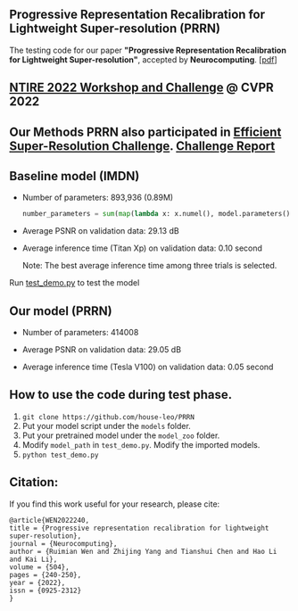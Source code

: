 ## Progressive Representation Recalibration for Lightweight Super-resolution (PRRN)
The testing code for our paper **"Progressive Representation Recalibration for Lightweight Super-resolution"**, accepted by **Neurocomputing**. [[pdf](https://www.sciencedirect.com/science/article/pii/S0925231222009080)]

## [NTIRE 2022 Workshop and Challenge](https://data.vision.ee.ethz.ch/cvl/ntire22/) @ CVPR 2022
## Our Methods PRRN also participated in [Efficient Super-Resolution Challenge](https://codalab.lisn.upsaclay.fr/competitions/1865). [Challenge Report](https://openaccess.thecvf.com/content/CVPR2022W/NTIRE/papers/Li_NTIRE_2022_Challenge_on_Efficient_Super-Resolution_Methods_and_Results_CVPRW_2022_paper.pdf)

## Baseline model (IMDN)

* Number of parameters: 893,936 (0.89M)

    ```python
    number_parameters = sum(map(lambda x: x.numel(), model.parameters()))
    ```

* Average PSNR on validation data: 29.13 dB

* Average inference time (Titan Xp) on validation data: 0.10 second 

    Note: The best average inference time among three trials is selected.

Run [test_demo.py](test_demo.py) to test the model

## Our model (PRRN)

* Number of parameters: 414008

* Average PSNR on validation data: 29.05 dB

* Average inference time (Tesla V100) on validation data: 0.05 second

## How to use the code during test phase.

1. `git clone https://github.com/house-leo/PRRN`
2. Put your model script under the `models` folder.
3. Put your pretrained model under the `model_zoo` folder.
4. Modify `model_path` in `test_demo.py`. Modify
the imported models.
5. `python test_demo.py`

## Citation:
If you find this work useful for your research, please cite:

```
@article{WEN2022240,
title = {Progressive representation recalibration for lightweight super-resolution},
journal = {Neurocomputing},
author = {Ruimian Wen and Zhijing Yang and Tianshui Chen and Hao Li and Kai Li},
volume = {504},
pages = {240-250},
year = {2022},
issn = {0925-2312}
}
```

